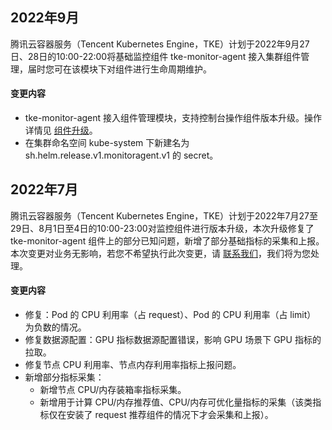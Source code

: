 




## 2022年9月
腾讯云容器服务（Tencent Kubernetes Engine，TKE）计划于2022年9月27日、28日的10:00-22:00将基础监控组件 tke-monitor-agent 接入集群组件管理，届时您可在该模块下对组件进行生命周期维护。

#### 变更内容 
- tke-monitor-agent 接入组件管理模块，支持控制台操作组件版本升级。操作详情见 [组件升级](https://cloud.tencent.com/document/product/457/49442#.E7.BB.84.E4.BB.B6.E5.8D.87.E7.BA.A7)。
- 在集群命名空间 kube-system 下新建名为 sh.helm.release.v1.monitoragent.v1 的 secret。



## 2022年7月
腾讯云容器服务（Tencent Kubernetes Engine，TKE）计划于2022年7月27至29日、8月1日至4日的10:00-23:00对监控组件进行版本升级，本次升级修复了 tke-monitor-agent 组件上的部分已知问题，新增了部分基础指标的采集和上报。本次变更对业务无影响，若您不希望执行此次变更，请 [联系我们](https://cloud.tencent.com/document/product/457/59560)，我们将为您处理。

#### 变更内容


- 修复：Pod 的 CPU 利用率（占 request）、Pod 的 CPU 利用率（占 limit） 为负数的情况。
- 修复数据源配置：GPU 指标数据源配置错误，影响 GPU 场景下 GPU 指标的拉取。
- 修复节点 CPU 利用率、节点内存利用率指标上报问题。
- 新增部分指标采集：
	- 新增节点 CPU/内存装箱率指标采集。
	- 新增用于计算 CPU/内存推荐值、CPU/内存可优化量指标的采集（该类指标仅在安装了 request 推荐组件的情况下才会采集和上报）。
